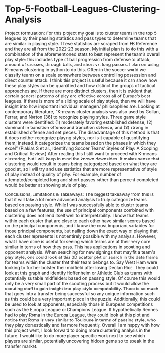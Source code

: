 # Top-5-Football-Leagues-Clustering-Analysis

Project formulation: For this project my goal is to cluster teams in the top 5 leagues by their passing statistics and pass types to determine teams that are similar in playing style. These statistics are scraped from FB Reference and they are all from the 2022-23 season. My initial plan is to do this with a combination of the aforementioned stats to best represent the team’s overall play style: this includes type of ball progression from defense to attack, amount of crosses, through balls, and short vs. long passes. I plan on using K-means clustering in python to do this. Often in the soccer world we classify teams on a scale somewhere between controlling possession and direct counter attack. I think this project is useful because it can show how these play styles can be quantified and how distinct the groups of tactical approaches are. If there are more distinct clusters, then it is evident that certain general patterns of play are effective across all of Europe’s best leagues. If there is more of a sliding scale of play styles, then we will have insight into how important individual managers’ philosophies are. Looking at contemporary literature, “K-means cluster analysis was also used by Gollan, Ferrar, and Norton [36] to recognize playing styles. Three game style clusters were identified: (1) moderately favoring established defense, (2) dominant in transition offense and transition defense, and (3) strong in established offense and set pieces. The disadvantage of this method is that it does neither recognize playing styles, nor is it capable of quantifying them; instead, it categorizes the teams based on the phases in which they excel” (Plakias S et al., Identifying Soccer Teams’ Styles of Play: A Scoping and Critical Review.) After reading this I still want to proceed with K-means clustering, but I will keep in mind the known downsides. It makes sense that clustering would result in teams being categorized based on what they are good at, so I will try and use statistics that are more representative of style of play instead of quality of play. For example, number of attempted/completed long and short passes rather than percent completed would be better at showing style of play.

Conclusions, Limitations & Takeaways: The biggest takeaway from this is that it will take a lot more advanced analysis to truly categorize teams based on passing style. While I was successfully able to cluster teams based on a few features, the use of principal components combined with clustering does not lend itself well to interpretability. I know that teams within each cluster that are close to each other have similar scores based on the principal components, and I know the most important variables for those principal components, but nailing down the exact way of playing that each cluster represents is not entirely possible with my analysis. However, what I have done is useful for seeing which teams are at their very core similar in terms of how they pass. This has applications in scouting and opponent analysis. When searching for new signings that may fit a team's play style, one could look at this 3D scatter plot or search in the data frame for teams within the cluster that their team belongs to. Say West Ham were looking to further bolster their midfield after losing Declan Rice. They could look at this graph and identify Hoffenheim or Athletic Club as teams with potentially suitable midfielders based on passing style. Of course this would only be a very small part of the scouting process but it would allow the scouting staff to gain insight into play style compatability. There is so much that goes into a transfer being successful so any unique information such as this could be a very important piece in the puzzle. Additionally, this could be used to look at opponents, especially those in European competitions such as the Europa League or Champions League. If hypothetically Rennes had to play Roma in the Europa League, they could look at this plot and notice that Roma is very similar to Toulouse in terms of passing style, who they play domestically and far more frequently. Overall I am happy with how this project went, I look forward to doing more clustering analysis in the future. I would like to do more player specific work next to see which players are similar, potentially uncovering hidden gems so to speak in the transfer market.
